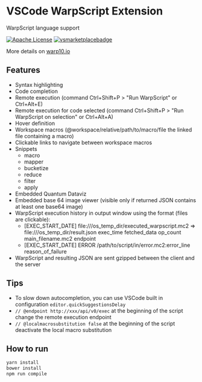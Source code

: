 # VSCode WarpScript Extension

WarpScript language support

[![Apache License](https://img.shields.io/badge/license-Apache%202.0-orange.svg?style=flat-square)](http://www.apache.org/licenses/LICENSE-2.0)
[![vsmarketplacebadge](https://vsmarketplacebadge.apphb.com/version/xavmarin.warpscript-language.svg)](https://marketplace.visualstudio.com/items?itemName=xavmarin.warpscript-language)

More details on [warp10.io](http://www.warp10.io/content/03_Documentation/04_WarpScript/02_Tooling/01_VSCode/)

## Features

- Syntax highlighting
- Code completion
- Remote execution (command Ctrl+Shift+P > "Run WarpScript" or Ctrl+Alt+E)
- Remote execution for code selected (command Ctrl+Shift+P > "Run WarpScript on selection" or Ctrl+Alt+A)
- Hover definition
- Workspace macros (@workspace/relative/path/to/macro/file the linked file containing a macro)
- Clickable links to navigate between workspace macros
- Snippets
  - macro
  - mapper
  - bucketize
  - reduce
  - filter
  - apply
- Embedded Quantum Dataviz
- Embedded base 64 image viewer (visible only if returned JSON contains at least one base64 image)
- WarpScript execution history in output window using the format (files are clickable):
  - [EXEC_START_DATE] file:///os_temp_dir/executed_warpscript.mc2 => file:///os_temp_dir/result.json exec_time fetched_data op_count main_filename.mc2 endpoint
  - [EXEC_START_DATE] ERROR /path/to/script/in/error.mc2:error_line reason_of_failure
- WarpScript and resulting JSON are sent gzipped between the client and the server


## Tips

- To slow down autocompletion, you can use VSCode built in configuration `editor.quickSuggestionsDelay`
- `// @endpoint http://xxx/api/v0/exec` at the beginning of the script change the remote execution endpoint
- `// @localmacrosubstitution false` at the beginning of the script deactivate the local macro substitution


## How to run

```bash
yarn install
bower install
npm run compile
```
